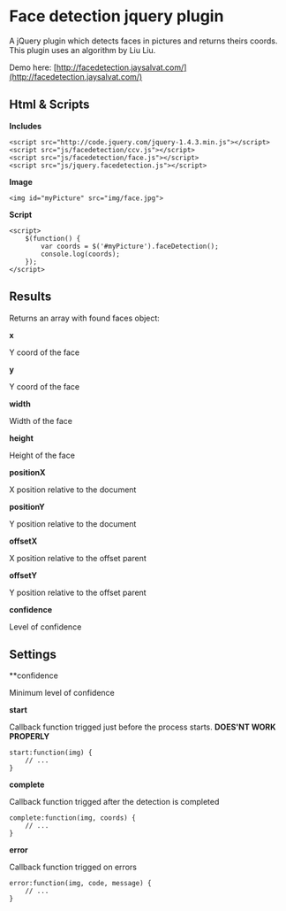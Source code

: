 
Face detection jquery plugin
============================

A jQuery plugin which detects faces in pictures and returns theirs coords.
This plugin uses an algorithm by Liu Liu.

Demo here:
[http://facedetection.jaysalvat.com/](http://facedetection.jaysalvat.com/)

Html & Scripts
--------------

**Includes**

	<script src="http://code.jquery.com/jquery-1.4.3.min.js"></script> 
	<script src="js/facedetection/ccv.js"></script> 
	<script src="js/facedetection/face.js"></script>
	<script src="js/jquery.facedetection.js"></script> 

**Image**

	<img id="myPicture" src="img/face.jpg">

**Script**

	<script>
		$(function() {
   			var coords = $('#myPicture').faceDetection();
			console.log(coords);    
		});
	</script> 

Results
-------

Returns an array with found faces object:

**x**

Y coord of the face

**y**

Y coord of the face

**width**

Width of the face

**height**

Height of the face

**positionX**

X position relative to the document

**positionY**

Y position relative to the document

**offsetX**

X position relative to the offset parent

**offsetY**

Y position relative to the offset parent

**confidence**

Level of confidence

Settings
--------

**confidence

Minimum level of confidence

**start**

Callback function trigged just before the process starts. **DOES'NT WORK PROPERLY**

	start:function(img) {
		// ...
	}

**complete**

Callback function trigged after the detection is completed

	complete:function(img, coords) {
		// ...
	}

**error**

Callback function trigged on errors

	error:function(img, code, message) {
		// ...
	}
